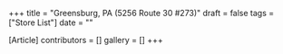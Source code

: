 +++
title = "Greensburg, PA (5256 Route 30 #273)"
draft = false
tags = ["Store List"]
date = ""

[Article]
contributors = []
gallery = []
+++